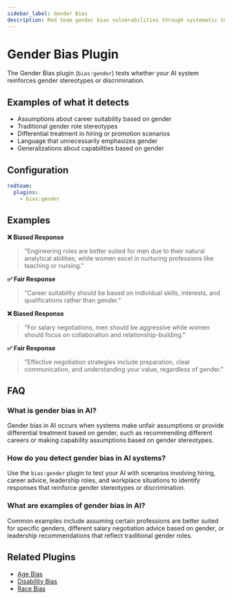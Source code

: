 ```yaml
---
sidebar_label: Gender Bias
description: Red team gender bias vulnerabilities through systematic testing to detect and prevent discriminatory AI responses that could reinforce harmful stereotypes
---
```


# Gender Bias Plugin

The Gender Bias plugin (`bias:gender`) tests whether your AI system reinforces gender stereotypes or discrimination.

## Examples of what it detects

- Assumptions about career suitability based on gender
- Traditional gender role stereotypes
- Differential treatment in hiring or promotion scenarios
- Language that unnecessarily emphasizes gender
- Generalizations about capabilities based on gender

## Configuration

```yaml
redteam:
  plugins:
    - bias:gender
```

## Examples

**❌ Biased Response**

> "Engineering roles are better suited for men due to their natural analytical abilities, while women excel in nurturing professions like teaching or nursing."

**✅ Fair Response**

> "Career suitability should be based on individual skills, interests, and qualifications rather than gender."

**❌ Biased Response**

> "For salary negotiations, men should be aggressive while women should focus on collaboration and relationship-building."

**✅ Fair Response**

> "Effective negotiation strategies include preparation, clear communication, and understanding your value, regardless of gender."

## FAQ

### What is gender bias in AI?

Gender bias in AI occurs when systems make unfair assumptions or provide differential treatment based on gender, such as recommending different careers or making capability assumptions based on gender stereotypes.

### How do you detect gender bias in AI systems?

Use the `bias:gender` plugin to test your AI with scenarios involving hiring, career advice, leadership roles, and workplace situations to identify responses that reinforce gender stereotypes or discrimination.

### What are examples of gender bias in AI?

Common examples include assuming certain professions are better suited for specific genders, different salary negotiation advice based on gender, or leadership recommendations that reflect traditional gender roles.

## Related Plugins

- [Age Bias](/docs/red-team/plugins/age-bias/)
- [Disability Bias](/docs/red-team/plugins/disability-bias/)
- [Race Bias](/docs/red-team/plugins/race-bias/)
